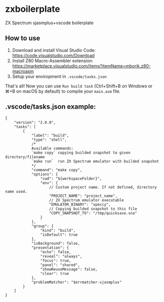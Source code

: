 # zxboilerplate
ZX Spectrum sjasmplus+vscode boilerplate

## How to use
1. Download and install Visual Studio Code: https://code.visualstudio.com/Download
2. Install Z80 Macro-Assembler extension: https://marketplace.visualstudio.com/items?itemName=mborik.z80-macroasm
3. Setup your enviropment in `.vscode/tasks.json`

That's all! Now you can use `Run build task` (Ctrl+Shift+B on Windows or ⌘+B on macOS by default) to compile your `main.asm` file.

## .vscode/tasks.json example:

```
{
    "version": "2.0.0",
    "tasks": [
        {
            "label": "build",
            "type": "shell",
            /*
            Available commands: 
            `make copy` copying builded snapshot to given directory/filename
            `make run`  run ZX Spectrum emulator with builded snapshot 
            */
            "command": "make copy",
            "options": {
                "cwd": "${workspaceFolder}",
                "env": {
                    // Custom project name. If not defined, directory name used.
                    "PROJECT_NAME": "project_name",
                    // ZX Spectrum emulator executable
                    "EMULATOR_BINARY": "xpeccy",
                    // Copying builded snapshot to this file
                    "COPY_SNAPSHOT_TO": "/tmp/quicksave.sna"
                }
            },
            "group": {
                "kind": "build",
                "isDefault": true
            },
            "isBackground": false,
            "presentation": {
                "echo": false,
                "reveal": "always",
                "focus": true,
                "panel": "shared",
                "showReuseMessage": false,
                "clear": true
            },
            "problemMatcher": "$errmatcher-sjasmplus"
        }
    ]
}
```
